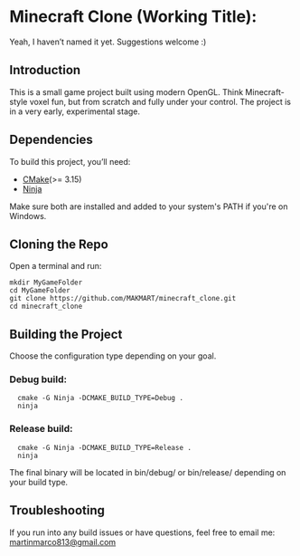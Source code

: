 # Minecraft Clone (Working Title):
Yeah, I haven’t named it yet. Suggestions welcome :)
## Introduction
This is a small game project built using modern OpenGL. Think Minecraft-style voxel fun, but from scratch and fully under your control. The project is in a very early, experimental stage.
## Dependencies
To build this project, you’ll need:
- [CMake](https://cmake.org/download/)(>= 3.15)
- [Ninja](https://github.com/ninja-build/ninja)

Make sure both are installed and added to your system's PATH if you're on Windows.
## Cloning the Repo
Open a terminal and run:
```
mkdir MyGameFolder
cd MyGameFolder
git clone https://github.com/MAKMART/minecraft_clone.git
cd minecraft_clone
```
##  Building the Project
Choose the configuration type depending on your goal.
### Debug build:
```
  cmake -G Ninja -DCMAKE_BUILD_TYPE=Debug .
  ninja
```
### Release build:
```
  cmake -G Ninja -DCMAKE_BUILD_TYPE=Release .
  ninja
```
The final binary will be located in bin/debug/ or bin/release/ depending on your build type.
## Troubleshooting
If you run into any build issues or have questions, feel free to email me:
martinmarco813@gmail.com 
